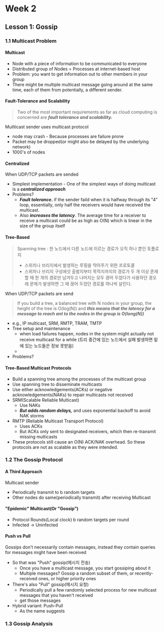 # Week 2

## Lesson 1: Gossip

### 1.1 Multicast Problem

#### Multicast

- Node with a piece of information to be communicated to everyone
- Distributed group of Nodes = Processes at internet-based host
- Problem: you want to get information out to other members in your group
- There might be multiple multicast message going around at the same time, each of them from potentially, a different sender.

#### Fault-Tolerance and Scalability

> Two of the most important requirements as far as cloud computing is concerned are ***fault tolerance and scalability.***

Muilticast sender uses multicast protocol

- node may crash - Because processes are failure prone
- Packet may be dropped(or might also be delayed by the underlying network)
- 1000's of nodes

#### Centralized

When UDP/TCP packets are sended

- Simplest implementation - One of the simplest ways of doing multicast is a ***centralized approach***
- Problems?
  - ***Fault tolerance.*** if the sender faild when it is halfway through its "4" loop, essentially, only half the receivers would have received the multicast.
  - Also ***increases the latency***. The average time for a receiver to receive a multicast could be as high as O(N) which is linear in the size of the group itself

#### Tree-Based

> Spanning tree : 한 노드에서 다른 노드에 이르는 경로가 오직 하나 뿐인 토폴로지
>
> - 스위치나 브리지에서 발생하는 루핑을 막아주기 위한 프로토콜
> - 스위차나 브리지 구성에섯 출발지부터 목적지까지의 경로가 두 개 이상 존재할 때 한 개의 경로만 남겨두고 나머지는 모두 끊어 두었다가 사용하던 경오레 문제가 발생하면 그 때 끊어 두었던 경로를 하나씩 살린다.

When UDP/TCP packets are send

> If you build a tree, a balanced tree with N nodes in your group, the height of the tree is O(log(N)) and ***this means that the latency for a message to reach ant to the nodes in the group is O(long(N))***

- e.g., IP multicast, SRM, RMTP, TRAM, TMTP
- Tree setup and maintenance
  - when load failures happen, nodes in the system might actually not receive multicast for a while
    (트리 중간에 있는 노드에서 실패 발생하면 밑에 있는 노드들은 정보 못받음)
  - 
- Problems?

#### Tree-Based Multicast Protocols

- Build a spanning tree among the processes of the multicast group
- Use spanning tree to disseminate multicasts
- Use either acknowledgements(ACKs) or negative acknowledgements(NAKs) to repair multicasts not received
- SRM(Scalable Reliable Multicast)
  - Use NAKs
  - ***But adds random delays,*** and uses exponential backoff to avoid NAK storms
- RMTP (Reliable Multicast Transport Protocol)
  - Uses ACKs
  - But ACKs only sent to designated receivers, which then re-transmit missing multicasts
- These protocols still cause an O(N) ACK/NAK overhead. So these protocols are not as scalable as they were intended.

### 1.2 The Gossip Protocol

#### A Third Approach

Multicast sender

- Periodically transmit to b random targets
- Other nodes do same(periodically transmit) after receiving Multicast

#### "Epidemic" Multicast(Or "Gossip")

- Protocol Rounds(Local clock) b random targets per round
- Infected -> Uninfected

#### Push vs Pull

Gossips don't necessarily contain messages, instead they contain queries for messages might have been received

- So that was "Push" gossip(메시지 전송)
  - Once you have a multicast message, you start gossiping about it
  - Multiple messages? Gossip a random subset of them, or recently-received ones, or higher priority ones
- There's also "Pull" gossip(메시지 요청)
  - Periodically pull a few randomly selected process for new multicast messages that you haven't received
  - get those messages
- Hybrid variant: Push-Pull
  - As the name suggests

### 1.3 Gossip Analysis

